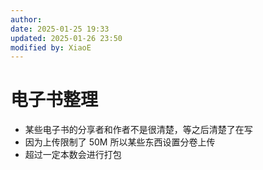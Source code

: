 ```yaml
---
author: 
date: 2025-01-25 19:33
updated: 2025-01-26 23:50
modified by: XiaoE
---
```

# 电子书整理
- 某些电子书的分享者和作者不是很清楚，等之后清楚了在写
- 因为上传限制了 50M 所以某些东西设置分卷上传
- 超过一定本数会进行打包